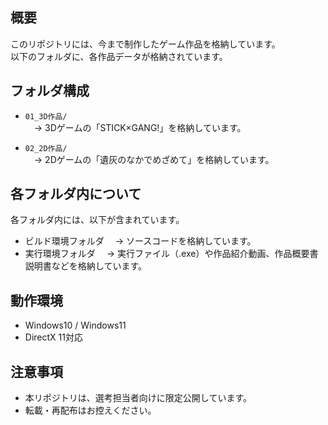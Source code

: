 ## 概要
このリポジトリには、今まで制作したゲーム作品を格納しています。  
以下のフォルダに、各作品データが格納されています。

## フォルダ構成
- `01_3D作品/`  
　→ 3Dゲームの「STICK×GANG!」を格納しています。

- `02_2D作品/`  
　→ 2Dゲームの「遺灰のなかでめざめて」を格納しています。

## 各フォルダ内について
各フォルダ内には、以下が含まれています。

- ビルド環境フォルダ
　→ ソースコードを格納しています。
- 実行環境フォルダ
　→ 実行ファイル（.exe）や作品紹介動画、作品概要書説明書などを格納しています。

## 動作環境
- Windows10 / Windows11  
- DirectX 11対応  

## 注意事項
- 本リポジトリは、選考担当者向けに限定公開しています。
- 転載・再配布はお控えください。
